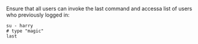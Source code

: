Ensure that all users can invoke the ​last​ command and accessa list of users who previously logged in:
```
su - harry
# type "magic"
last
```
